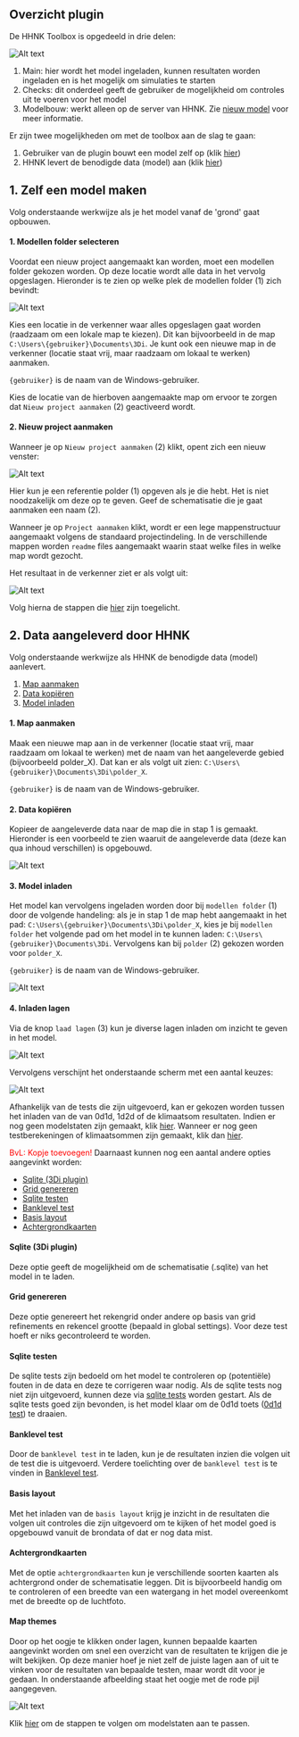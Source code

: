 ## **Overzicht plugin**
De HHNK Toolbox is opgedeeld in drie delen:

![Alt text](../../images/4_gebruik_plugin/a_overzicht_plugin/plugin_venster.png)

1. Main: hier wordt het model ingeladen, kunnen resultaten worden ingeladen en is het mogelijk om simulaties te starten
2. Checks: dit onderdeel geeft de gebruiker de mogelijkheid om controles uit te voeren voor het model
3. Modelbouw: werkt alleen op de server van HHNK. Zie [nieuw model](../2_werkwijze_bwn/c_nieuw_model/1_nieuw_model.md) voor meer informatie.

Er zijn twee mogelijkheden om met de toolbox aan de slag te gaan:
1. Gebruiker van de plugin bouwt een model zelf op (klik [hier](#1-zelf-een-model-maken))
2. HHNK levert de benodigde data (model) aan (klik [hier](#2-data-aangeleverd-door-hhnk))

## **1. Zelf een model maken**
Volg onderstaande werkwijze als je het model vanaf de 'grond' gaat opbouwen.

#### 1. Modellen folder selecteren
Voordat een nieuw project aangemaakt kan worden, moet een modellen folder gekozen worden. Op deze locatie wordt alle data in het vervolg opgeslagen. Hieronder is te zien op welke plek de modellen folder (1) zich bevindt:

![Alt text](../../images/4_gebruik_plugin/a_overzicht_plugin/nieuw_project.png)

Kies een locatie in de verkenner waar alles opgeslagen gaat worden (raadzaam om een lokale map te kiezen). Dit kan bijvoorbeeld in de map `C:\Users\{gebruiker}\Documents\3Di`. Je kunt ook een nieuwe map in de verkenner (locatie staat vrij, maar raadzaam om lokaal te werken) aanmaken. 

`{gebruiker}` is de naam van de Windows-gebruiker.

Kies de locatie van de hierboven aangemaakte map om ervoor te zorgen dat ``Nieuw project aanmaken`` (2) geactiveerd wordt. 

#### 2. Nieuw project aanmaken

Wanneer je op ``Nieuw project aanmaken`` (2) klikt, opent zich een nieuw venster:

![Alt text](../../images/4_gebruik_plugin/a_overzicht_plugin/nieuw_project_venster.PNG)

Hier kun je een referentie polder (1) opgeven als je die hebt. Het is niet noodzakelijk om deze op te geven. Geef de schematisatie die je gaat aanmaken een naam (2). 

Wanneer je op ``Project aanmaken`` klikt, wordt er een lege mappenstructuur aangemaakt volgens de standaard projectindeling. In de verschillende mappen worden ```readme``` files aangemaakt waarin staat welke files in welke map wordt gezocht.

Het resultaat in de verkenner ziet er als volgt uit:

![Alt text](../../images/4_gebruik_plugin/a_overzicht_plugin/nieuw_project_mappenstructuur.PNG)

Volg hierna de stappen die [hier](#4-inladen-lagen) zijn toegelicht.  

## **2. Data aangeleverd door HHNK**
Volg onderstaande werkwijze als HHNK de benodigde data (model) aanlevert. 

1. [Map aanmaken](#1-map-aanmaken)
2. [Data kopiëren](#2-data-kopiëren)
3. [Model inladen](#3-model-inladen)

#### 1. Map aanmaken 
Maak een nieuwe map aan in de verkenner (locatie staat vrij, maar raadzaam om lokaal te werken) met de naam van het aangeleverde gebied (bijvoorbeeld polder_X). Dat kan er als volgt uit zien: `C:\Users\{gebruiker}\Documents\3Di\polder_X`. 

`{gebruiker}` is de naam van de Windows-gebruiker.

#### 2. Data kopiëren 
Kopieer de aangeleverde data naar de map die in stap 1 is gemaakt. Hieronder is een voorbeeld te zien waaruit de aangeleverde data (deze kan qua inhoud verschillen) is opgebouwd.

![Alt text](../../images/4_gebruik_plugin/a_overzicht_plugin/kopieer_data.PNG)

#### 3. Model inladen
Het model kan vervolgens ingeladen worden door bij `modellen folder` (1) door de volgende handeling: als je in stap 1 de map hebt aangemaakt in het pad: `C:\Users\{gebruiker}\Documents\3Di\polder_X`, kies je bij `modellen folder` het volgende pad om het model in te kunnen laden: `C:\Users\{gebruiker}\Documents\3Di`. Vervolgens kan bij `polder` (2) gekozen worden voor `polder_X`. 

`{gebruiker}` is de naam van de Windows-gebruiker.

![Alt text](../../images/4_gebruik_plugin/a_overzicht_plugin/inladen_polder.png)

#### 4. Inladen lagen
Via de knop ``laad lagen`` (3) kun je diverse lagen inladen om inzicht te geven in het model.

![Alt text](../../images/4_gebruik_plugin/a_overzicht_plugin/inladen_polder.png)

Vervolgens verschijnt het onderstaande scherm met een aantal keuzes: 

![Alt text](../../images/4_gebruik_plugin/a_overzicht_plugin/inladen_testresultaten.png)

Afhankelijk van de tests die zijn uitgevoerd, kan er gekozen worden tussen het inladen van de van 0d1d, 1d2d of de klimaatsom resultaten. Indien er nog geen modelstaten zijn gemaakt, klik [hier](c_modelstaat_aanpassen.md). Wanneer er nog geen testberekeningen of klimaatsommen zijn gemaakt, klik dan [hier](d_berekeningen_uitvoeren.md).

<span style="color:red"> BvL: Kopje toevoegen!</span>
Daarnaast kunnen nog een aantal andere opties aangevinkt worden:
* [Sqlite (3Di plugin)](#sqlite-3di-plugin)
* [Grid genereren](#grid-genereren)
* [Sqlite testen](#sqlite-testen)
* [Banklevel test](#banklevel-test)
* [Basis layout](#basis-layout)
* [Achtergrondkaarten](#achtergrondkaarten)

#### Sqlite (3Di plugin)
Deze optie geeft de mogelijkheid om de schematisatie (.sqlite) van het model in te laden.

#### Grid genereren
Deze optie genereert het rekengrid onder andere op basis van grid refinements en rekencel grootte (bepaald in global settings). Voor deze test hoeft er niks gecontroleerd te worden.

<!-- Bij het genereren van het grid kan het voorkomen dat er een foutmelding wordt weergegeven dat de .sqlite te oud is. ![Alt text](../../images/4_gebruik_plugin/b_overzicht_plugin/oude_sqlite_foutmelding.png) 
Ga naar [bekende problemen](g_bekende_problemen.md) om de oplossing te bekijken.  <span style="color:yellow"> WE: *@jelle is dit nog zo of wordt er ook automatisch gemigreerd?*</span> -->

#### Sqlite testen
De sqlite tests zijn bedoeld om het model te controleren op (potentiële) fouten in de data en deze te corrigeren waar nodig. Als de sqlite tests nog niet zijn uitgevoerd, kunnen deze via [sqlite tests](../2_werkwijze_bwn/e_model_controleren_verbeteren/3_sqlite_checks.md) worden gestart. Als de sqlite tests goed zijn bevonden, is het model klaar om de 0d1d toets ([0d1d test](../2_werkwijze_bwn/e_model_controleren_verbeteren/4_0d1d_test.md)) te draaien.

#### Banklevel test
Door de ``banklevel test`` in te laden, kun je de resultaten inzien die volgen uit de test die is uitgevoerd. Verdere toelichting over de ``banklevel test`` is te vinden in [Banklevel test](../2_werkwijze_bwn/e_model_controleren_verbeteren/5_banklevel_test.md).

#### Basis layout
Met het inladen van de ``basis layout`` krijg je inzicht in de resultaten die volgen uit controles die zijn uitgevoerd om te kijken of het model goed is opgebouwd vanuit de brondata of dat er nog data mist.

#### Achtergrondkaarten
Met de optie ``achtergrondkaarten`` kun je verschillende soorten kaarten als achtergrond onder de schematisatie leggen. Dit is bijvoorbeeld handig om te controleren of een breedte van een watergang in het model overeenkomt met de breedte op de luchtfoto. 

#### Map themes
Door op het oogje te klikken onder lagen, kunnen bepaalde kaarten aangevinkt worden om snel een overzicht van de resultaten te krijgen die je wilt bekijken. Op deze manier hoef je niet zelf de juiste lagen aan of uit te vinken voor de resultaten van bepaalde testen, maar wordt dit voor je gedaan. In onderstaande afbeelding staat het oogje met de rode pijl aangegeven.

![Alt text](<../../images/4_gebruik_plugin/a_overzicht_plugin/Afbeelding map themes.png>)

Klik [hier](c_modelstaat_aanpassen.md) om de stappen te volgen om modelstaten aan te passen.